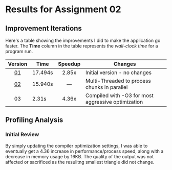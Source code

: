 # Results for Assignment 02

## Improvement Iterations

Here's a table showing the improvements I did to make the application go faster.  The **Time** column in the table represents the _wall-clock time_ for a program run.

| Version | Time | Speedup | Changes |
| :-----: | ---- | :-----: | ------- |
| [01](lychrel.cpp.orig) | 17.494s | 2.85x | Initial version - no changes |
| [02](lychrel_multi_threaded.cpp) | 15.940s | &mdash; | Multi-Threaded to process chunks in parallel |
| 03 | 2.31s | 4.36x | Compiled with -O3 for most aggressive optimization

## Profiling Analysis

### Initial Review

By simply updating the compiler optimization settings, I was able to eventually get a 4.36 increase in performance/process speed, along with a decrease in memory usage by 16KB. The quality of the output was not affected or sacrificed as the resulitng smallest triangle did not change.
